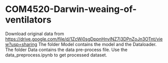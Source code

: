 # COM4520-Darwin-weaing-of-ventilators
Download original data from https://drive.google.com/file/d/1ZcWj0sgDppnHnvlNZ7j3DPnZoJn3OTnt/view?usp=sharing
The folder Model contains the model and the Dataloader. The folder Data contains the data pre-process file.
Use the data_preprocess.ipynb to get processed dataset.
